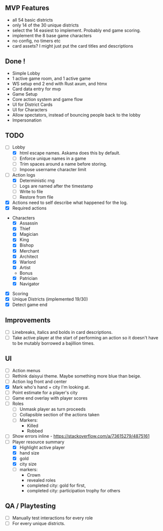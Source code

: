  ## MVP Features
 - all 54 basic districts
 - only 14 of the 30 unique districts
 - select the 14 easiest to implement. Probably end game scoring.
 - implement the 8 base game characters
 - no config, no timers etc
 - card assets? I might just put the card titles and descriptions

## Done !
- Simple Lobby
- 1 active game room, and 1 active game
- WS setup end 2 end with Rust axum, and htmx
- Card data entry for mvp
- Game Setup
- Core action system and game flow 
- UI for District Cards
- UI for Characters
- Allow spectators, instead of bouncing people back to the lobby
- Impersonation

## TODO
- [ ] Lobby
    - [x] html escape names. Askama does this by default.
    - [ ] Enforce unique names in a game
    - [ ] Trim spaces around a name before storing.
    - [ ] Impose username character limit

- [ ] Action logs
    - [x] Deterministic rng
    - [ ] Logs are named after the timestamp
    - [ ] Write to file
    - [ ] Restore from file

- [x] Actions need to self describe what happened for the log.
- [x] Required actions

- Characters 
    - [x] Assassin
    - [x] Thief
    - [x] Magician
    - [x] King
    - [x] Bishop
    - [x] Merchant
    - [x] Architect
    - [x] Warlord
    - [x] Artist
    - Bonus
    - [x] Patrician
    - [x] Navigator
- [x] Scoring
- [x] Unique Districts (implemented 19/30)
- [x] Detect game end

## Improvements
- [ ] Linebreaks, italics and bolds in card descriptions.
- [ ] Take active player at the start of performing an action so it doesn't have to be mutably borrowed a bajillion times.

## UI
- [ ] Action menus
- [ ] Rethink daisyui theme. Maybe something more blue than beige.
- [ ] Action log front and center
- [x] Mark who's hand + city I'm looking at.
- [ ] Point estimate for a player's city
- [ ] Game end overlay with player scores
- [ ] Roles
    - [ ] Unmask player as turn proceeds
    - [ ] Collapsible section of the actions taken
    - [ ] Markers:
        - Killed
        - Robbed

- [ ] Show errors inline
        - https://stackoverflow.com/a/73615279/4875161
- [ ] Player resource summary
    - [x] Highlight active player
    - [x] hand size
    - [x] gold
    - [x] city size
    - [ ] markers: 
        - Crown
        - revealed roles
        - completed city: gold for first,
        - completed city: participation trophy for others


## QA / Playtesting
- [ ] Manually test interactions for every role
- [ ] For every  unique districts.

